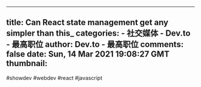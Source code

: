 
---
title: Can React state management get any simpler than this_
categories: 
    - 社交媒体
    - Dev.to - 最高职位
author: Dev.to - 最高职位
comments: false
date: Sun, 14 Mar 2021 19:08:27 GMT
thumbnail: 
---

<div>   
#showdev #webdev #react #javascript  
</div>
            